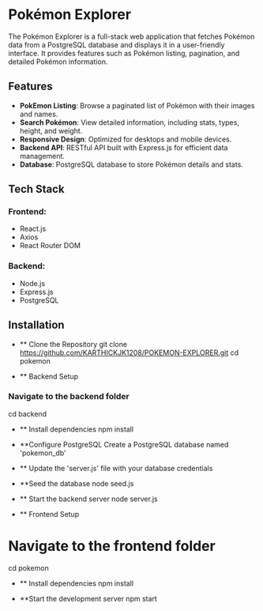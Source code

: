 # Pokémon Explorer

The Pokémon Explorer is a full-stack web application that fetches Pokémon data from a PostgreSQL database and displays it in a user-friendly interface. It provides features such as Pokémon listing, pagination, and detailed Pokémon information.

## Features

- **PokEmon Listing**: Browse a paginated list of Pokémon with their images and names.
- **Search Pokémon**: View detailed information, including stats, types, height, and weight.
- **Responsive Design**: Optimized for desktops and mobile devices.
- **Backend API**: RESTful API built with Express.js for efficient data management.
- **Database**: PostgreSQL database to store Pokémon details and stats.

## Tech Stack

### Frontend:
- React.js
- Axios
- React Router DOM

### Backend:
- Node.js
- Express.js
- PostgreSQL

## Installation

- ** Clone the Repository
git clone https://github.com/KARTHICKJK1208/POKEMON-EXPLORER.git
cd pokemon

- ** Backend Setup
### Navigate to the backend folder
cd backend

- ** Install dependencies
npm install

- **Configure PostgreSQL
 Create a PostgreSQL database named 'pokemon_db'

- ** Update the 'server.js' file with your database credentials
- **Seed the database
node seed.js

- ** Start the backend server
node server.js

- ** Frontend Setup
# Navigate to the frontend folder
cd pokemon

- ** Install dependencies
npm install

- **Start the development server
npm start
